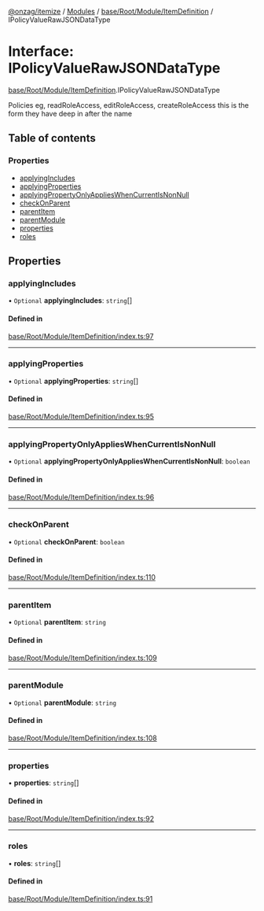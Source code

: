 [@onzag/itemize](../README.md) / [Modules](../modules.md) / [base/Root/Module/ItemDefinition](../modules/base_Root_Module_ItemDefinition.md) / IPolicyValueRawJSONDataType

# Interface: IPolicyValueRawJSONDataType

[base/Root/Module/ItemDefinition](../modules/base_Root_Module_ItemDefinition.md).IPolicyValueRawJSONDataType

Policies eg, readRoleAccess, editRoleAccess, createRoleAccess
this is the form they have deep in after the name

## Table of contents

### Properties

- [applyingIncludes](base_Root_Module_ItemDefinition.IPolicyValueRawJSONDataType.md#applyingincludes)
- [applyingProperties](base_Root_Module_ItemDefinition.IPolicyValueRawJSONDataType.md#applyingproperties)
- [applyingPropertyOnlyAppliesWhenCurrentIsNonNull](base_Root_Module_ItemDefinition.IPolicyValueRawJSONDataType.md#applyingpropertyonlyapplieswhencurrentisnonnull)
- [checkOnParent](base_Root_Module_ItemDefinition.IPolicyValueRawJSONDataType.md#checkonparent)
- [parentItem](base_Root_Module_ItemDefinition.IPolicyValueRawJSONDataType.md#parentitem)
- [parentModule](base_Root_Module_ItemDefinition.IPolicyValueRawJSONDataType.md#parentmodule)
- [properties](base_Root_Module_ItemDefinition.IPolicyValueRawJSONDataType.md#properties)
- [roles](base_Root_Module_ItemDefinition.IPolicyValueRawJSONDataType.md#roles)

## Properties

### applyingIncludes

• `Optional` **applyingIncludes**: `string`[]

#### Defined in

[base/Root/Module/ItemDefinition/index.ts:97](https://github.com/onzag/itemize/blob/73e0c39e/base/Root/Module/ItemDefinition/index.ts#L97)

___

### applyingProperties

• `Optional` **applyingProperties**: `string`[]

#### Defined in

[base/Root/Module/ItemDefinition/index.ts:95](https://github.com/onzag/itemize/blob/73e0c39e/base/Root/Module/ItemDefinition/index.ts#L95)

___

### applyingPropertyOnlyAppliesWhenCurrentIsNonNull

• `Optional` **applyingPropertyOnlyAppliesWhenCurrentIsNonNull**: `boolean`

#### Defined in

[base/Root/Module/ItemDefinition/index.ts:96](https://github.com/onzag/itemize/blob/73e0c39e/base/Root/Module/ItemDefinition/index.ts#L96)

___

### checkOnParent

• `Optional` **checkOnParent**: `boolean`

#### Defined in

[base/Root/Module/ItemDefinition/index.ts:110](https://github.com/onzag/itemize/blob/73e0c39e/base/Root/Module/ItemDefinition/index.ts#L110)

___

### parentItem

• `Optional` **parentItem**: `string`

#### Defined in

[base/Root/Module/ItemDefinition/index.ts:109](https://github.com/onzag/itemize/blob/73e0c39e/base/Root/Module/ItemDefinition/index.ts#L109)

___

### parentModule

• `Optional` **parentModule**: `string`

#### Defined in

[base/Root/Module/ItemDefinition/index.ts:108](https://github.com/onzag/itemize/blob/73e0c39e/base/Root/Module/ItemDefinition/index.ts#L108)

___

### properties

• **properties**: `string`[]

#### Defined in

[base/Root/Module/ItemDefinition/index.ts:92](https://github.com/onzag/itemize/blob/73e0c39e/base/Root/Module/ItemDefinition/index.ts#L92)

___

### roles

• **roles**: `string`[]

#### Defined in

[base/Root/Module/ItemDefinition/index.ts:91](https://github.com/onzag/itemize/blob/73e0c39e/base/Root/Module/ItemDefinition/index.ts#L91)
